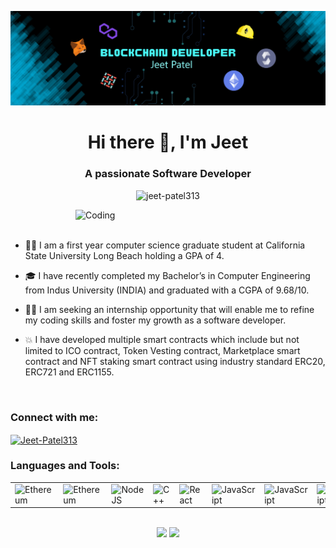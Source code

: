 ![MasterHead](https://github.com/jeet-patel313/jeet-patel313/blob/main/Jeet.png)
<h1 align="center">Hi there 👋, I'm Jeet</h1>
<h3 align="center">A passionate Software Developer</h3>

<p align="center"> <img src="https://komarev.com/ghpvc/?username=jeet-patel313&label=Profile%20views&color=0e75b6&style=flat" alt="jeet-patel313" /> </p>

<img align="right" alt="Coding" width="400" src="https://cdn.dribbble.com/users/1162077/screenshots/3848914/programmer.gif" >

<br />
<br />

- 👨‍🎓 I am a first year computer science graduate student at California State University Long Beach holding a GPA of 4.

- 🎓 I have recently completed my Bachelor’s in Computer Engineering from Indus University (INDIA) and graduated with a CGPA of 9.68/10.

- 👨‍💻 I am seeking an internship opportunity that will enable me to refine my coding skills and foster my growth as a software developer. 

- 💥 I have developed multiple smart contracts which include but not limited to ICO contract, Token Vesting contract, Marketplace smart contract and NFT staking smart contract using industry standard ERC20, ERC721 and ERC1155.

<br />
<h3 align="left">Connect with me:</h3>
<p align="left">
<a href="https://www.linkedin.com/in/idjot/" target="blank"><img align="center" src="https://cdn.jsdelivr.net/npm/simple-icons@3.0.1/icons/linkedin.svg" alt="Jeet-Patel313" height="30" width="40" /></a>
</p>

<h3 align="left">Languages and Tools:</h3>

<table>
    <tr>  
        <td><img src="https://encrypted-tbn0.gstatic.com/images?q=tbn:ANd9GcTl5k17n_8iE9ipczWJqsYNtDL10IdK2cwnTq9ARloO9ScsZw7Q9Ics&usqp=CAE&s" alt="Ethereum" width="200px"/></td>
        <td><img src="https://ethereum.org/static/6b935ac0e6194247347855dc3d328e83/cdbe4/eth-diamond-black.webp" alt="Ethereum" width="200px"/></td>
        <td><img src="https://brandeps.com/logo-download/N/Node-JS-logo-vector-01.svg" alt="NodeJS" width="200px"/></td>
        <td><img src="https://brandeps.com/logo-download/C/C++-logo-vector-01.svg" alt="C++" width="200px"/></td>
        <td><img src="https://brandeps.com/logo-download/R/React-logo-vector-01.svg" alt="React" width="200px"/></td>
        <td><img src="https://brandeps.com/logo-download/J/JavaScript-logo-vector-01.svg" alt="JavaScript" width="200px"/></td>
        <td><img src="https://brandeps.com/logo-download/D/Django-CMS-logo-vector-01.svg" alt="JavaScript" width="200px"/></td>
        <td><img src="https://brandeps.com/logo-download/E/ES6-logo-vector-01.svg" alt="JavaScript" width="200px"/></td>  
        <td><img src="https://brandeps.com/logo-download/H/HTML-5-logo-vector-01.svg" alt="JavaScript" width="200px"/></td>    
        <td><img src="https://brandeps.com/logo-download/C/CSS-3-logo-vector-01.svg" alt="JavaScript" width="200px"/></td>
    </tr> 
</table>

<br />

<div align="center">
  <img height="165em" src="https://github-readme-stats.vercel.app/api?username=jeet-patel313&show_icons=true&theme=chartreuse-dark&include_all_commits=true&count_private=true"/>
  <img height="165em" src="https://github-readme-stats.vercel.app/api/top-langs/?username=jeet-patel313&layout=compact&langs_count=7&theme=chartreuse-dark"/>
</div>
